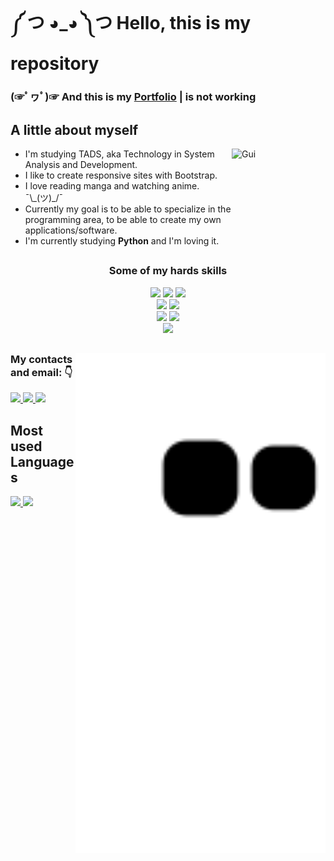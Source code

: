 <h1> ༼ つ ◕_◕ ༽つ Hello, this is my repository</h1>

<h3>(☞ﾟヮﾟ)☞ And this is my <a href="">Portfolio</a> | is not working</h3> 

##

<h2> A little about myself </h2>
<ul>
  <img align="right" alt="Gui"  height="150" width="150" src="https://cdn.discordapp.com/attachments/865484290648178708/876647292801794088/Webp.net-gifmaker.gif" />
  <li>I'm studying TADS, aka Technology in System Analysis and Development.</li>
  <li>I like to create responsive sites with Bootstrap.</li>
  <li>I love reading manga and watching anime. ¯\_(ツ)_/¯</li>
  <li>Currently my goal is to be able to specialize in the programming area, to be able to create my own applications/software.</li>
  <li>I'm currently studying <strong>Python</strong> and I'm loving it.</li>
</ul>

## 

<div align="center">
  <h3>Some of my hards skills</h3>
  <img src="https://img.shields.io/badge/HTML5-E34F26?style=for-the-badge&logo=html5&logoColor=white" />
  <img src="https://img.shields.io/badge/CSS3-1572B6?style=for-the-badge&logo=css3&logoColor=white" / >
  <img src="https://img.shields.io/badge/Bootstrap-563D7C?style=for-the-badge&logo=bootstrap&logoColor=white" / ><br>
  <img src="https://img.shields.io/badge/Python-14354C?style=for-the-badge&logo=python&logoColor=white" / >
  <img src="https://img.shields.io/badge/Django-092E20?style=for-the-badge&logo=django&logoColor=white" / ><br>
  <img src="https://img.shields.io/badge/Java-ED8B00?style=for-the-badge&logo=java&logoColor=white" / >
  <img src="https://img.shields.io/badge/Spring-6DB33F?style=for-the-badge&logo=spring&logoColor=white" / ><br>
  <img src="https://img.shields.io/badge/PHP-777BB4?style=for-the-badge&logo=php&logoColor=white" / >
</div>


##

  
<div>
  
  <img align="right" src="https://github.com/satoosan/satoosan/blob/output/github-contribution-grid-snake.svg" width="400em">
  <h3>My contacts and email: 👇</h3>
    <a href="https://codepen.io/guisato565">
      <img src="https://img.shields.io/badge/Codepen-000000?style=for-the-badge&logo=codepen&logoColor=white" />
    </a>
    <a href="mailto:guilhermesskimura@gmail.com">
      <img src="https://img.shields.io/badge/Gmail-D14836?style=for-the-badge&logo=gmail&logoColor=white" target="_blank">
    </a>
    <a href="https://www.linkedin.com/in/guisato565/">
      <img src="https://img.shields.io/badge/LinkedIn-0077B5?style=for-the-badge&logo=linkedin&logoColor=white" target="_blank">
    </a>  
</div>

##

  <div>
    <h2>Most used Languages</h2>
    <a href="https://github.com/satoosan">
      <img height="160em" src="https://github-readme-stats.vercel.app/api/top-langs/?username=satoosan&layout=compact&langs_count=7&theme=tokyonight">
      <img height="160em" src="https://github-readme-stats.vercel.app/api?username=satoosan&show_icons=true&theme=tokyonight&include_all_commits=true&count_private=true">
    </a>
  </div>
  
<!-- References..: https://github.com/rafaballerini  -->

## 
